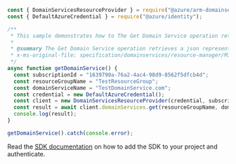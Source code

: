 ```javascript
const { DomainServicesResourceProvider } = require("@azure/arm-domainservices");
const { DefaultAzureCredential } = require("@azure/identity");

/**
 * This sample demonstrates how to The Get Domain Service operation retrieves a json representation of the Domain Service.
 *
 * @summary The Get Domain Service operation retrieves a json representation of the Domain Service.
 * x-ms-original-file: specification/domainservices/resource-manager/Microsoft.AAD/stable/2021-05-01/examples/GetDomainService.json
 */
async function getDomainService() {
  const subscriptionId = "1639790a-76a2-4ac4-98d9-8562f5dfcb4d";
  const resourceGroupName = "TestResourceGroup";
  const domainServiceName = "TestDomainService.com";
  const credential = new DefaultAzureCredential();
  const client = new DomainServicesResourceProvider(credential, subscriptionId);
  const result = await client.domainServices.get(resourceGroupName, domainServiceName);
  console.log(result);
}

getDomainService().catch(console.error);
```

Read the [SDK documentation](https://github.com/Azure/azure-sdk-for-js/blob/%40azure%2Farm-domainservices_4.0.1/sdk/domainservices/arm-domainservices/README.md) on how to add the SDK to your project and authenticate.
